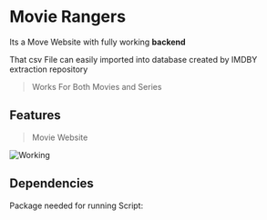 
# Movie Rangers

Its a Move Website with fully working **backend**

That csv File can easily imported into database created by IMDBY extraction repository





> Works For Both Movies and Series

## Features

>Movie Website

![Working](./project.jpg)

## Dependencies

Package needed for running Script:

